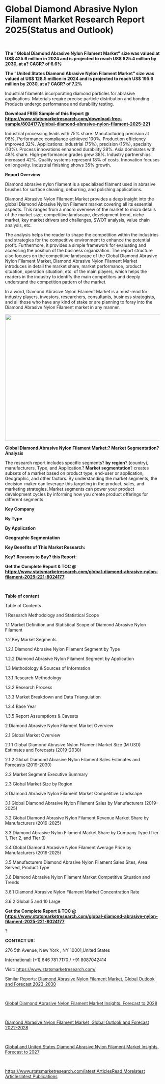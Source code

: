 <h1>Global Diamond Abrasive Nylon Filament Market Research Report 2025(Status and Outlook)</h1><br/><p><strong>The "Global Diamond Abrasive Nylon Filament Market" size was valued at US$ 425.6 million in 2024 and is projected to reach US$ 625.4 million by 2030, at a? <strong>CAGR</strong>? of 6.6%</strong></p>
 
 
 
 <p><strong>The "United States Diamond Abrasive Nylon Filament Market" size was valued at US$ 128.5 million in 2024 and is projected to reach US$ 195.6 million by 2030, at a? <strong>CAGR</strong>? of 7.2%</strong></p>
 
 
 
 <p>Industrial filaments incorporating diamond particles for abrasive applications. Materials require precise particle distribution and bonding. Products undergo performance and durability testing.</p>
 
 
 
 <p><strong>Download FREE Sample of this Report @ <a href="https://www.statsmarketresearch.com/download-free-sample/8024177/global-diamond-abrasive-nylon-filament-2025-221">https://www.statsmarketresearch.com/download-free-sample/8024177/global-diamond-abrasive-nylon-filament-2025-221</a></strong></p>
 
 
 
 <p>Industrial processing leads with 75% share. Manufacturing precision at 98%. Performance compliance achieved 100%. Production efficiency improved 32%. Applications: industrial (75%), precision (15%), specialty (10%). Process innovations enhanced durability 28%. Asia dominates with 48% share. High-performance grades grew 38%. Industry partnerships increased 42%. Quality systems represent 18% of costs. Innovation focuses on longevity. Industrial finishing shows 35% growth.</p>
 
 
 
 <p><strong>Report Overview</strong></p>
 
 
 
 <p>Diamond abrasive nylon filament is a specialized filament used in abrasive brushes for surface cleaning, deburring, and polishing applications.</p>
 
 
 
 <p>Diamond Abrasive Nylon Filament Market provides a deep insight into the global Diamond Abrasive Nylon Filament market covering all its essential aspects. This ranges from a macro overview of the market to micro details of the market size, competitive landscape, development trend, niche market, key market drivers and challenges, SWOT analysis, value chain analysis, etc.</p>
 
 
 
 <p>The analysis helps the reader to shape the competition within the industries and strategies for the competitive environment to enhance the potential profit. Furthermore, it provides a simple framework for evaluating and accessing the position of the business organization. The report structure also focuses on the competitive landscape of the Global Diamond Abrasive Nylon Filament Market, Diamond Abrasive Nylon Filament Market introduces in detail the market share, market performance, product situation, operation situation, etc. of the main players, which helps the readers in the industry to identify the main competitors and deeply understand the competition pattern of the market.</p>
 
 
 
 <p>In a word, Diamond Abrasive Nylon Filament Market is a must-read for industry players, investors, researchers, consultants, business strategists, and all those who have any kind of stake or are planning to foray into the Diamond Abrasive Nylon Filament market in any manner.</p>
 
 
 
 <p><img alt="" src="https://www.24marketreports.com/assets/report-images/DiamondAbrasiveNylonFilamentMarket.jpg" style="height:411px; width:731px" /></p>
 
 
 
 <p><strong>Global Diamond Abrasive Nylon Filament Market:? Market Segmentation? Analysis</strong></p>
 
 
 
 <p>The research report includes specific segments? <strong>by region</strong>? (country), manufacturers, Type, and Application.? <strong>Market segmentation</strong>? creates subsets of a market based on product type, end-user or application, Geographic, and other factors. By understanding the market segments, the decision-maker can leverage this targeting in the product, sales, and marketing strategies. Market segments can power your product development cycles by informing how you create product offerings for different segments.</p>
 
 
 
 <p><strong>Key Company</strong></p>
 
 
 
 <p><strong>By Type</strong></p>
 
 
 
 <p><strong><strong>By Application</strong></strong></p>
 
 
 
 <p><strong>Geographic Segmentation</strong></p>
 
 
 
 <p><strong>Key Benefits of This Market Research:</strong></p>
 
 
 
 <p><strong>Key? <strong>Reasons to Buy</strong>? this Report:</strong></p>
 
 
 
 <div><b>Get the Complete Report & TOC @ <a href="https://www.statsmarketresearch.com/global-diamond-abrasive-nylon-filament-2025-221-8024177">https://www.statsmarketresearch.com/global-diamond-abrasive-nylon-filament-2025-221-8024177</a></b></div>
 
 
 
 <p><br />
 
 <b>Table of content</b></p>
 
 
 
 <p>Table of Contents<br />
 
 1 Research Methodology and Statistical Scope<br />
 
 1.1 Market Definition and Statistical Scope of Diamond Abrasive Nylon Filament<br />
 
 1.2 Key Market Segments<br />
 
 1.2.1 Diamond Abrasive Nylon Filament Segment by Type<br />
 
 1.2.2 Diamond Abrasive Nylon Filament Segment by Application<br />
 
 1.3 Methodology & Sources of Information<br />
 
 1.3.1 Research Methodology<br />
 
 1.3.2 Research Process<br />
 
 1.3.3 Market Breakdown and Data Triangulation<br />
 
 1.3.4 Base Year<br />
 
 1.3.5 Report Assumptions & Caveats<br />
 
 2 Diamond Abrasive Nylon Filament Market Overview<br />
 
 2.1 Global Market Overview<br />
 
 2.1.1 Global Diamond Abrasive Nylon Filament Market Size (M USD) Estimates and Forecasts (2019-2030)<br />
 
 2.1.2 Global Diamond Abrasive Nylon Filament Sales Estimates and Forecasts (2019-2030)<br />
 
 2.2 Market Segment Executive Summary<br />
 
 2.3 Global Market Size by Region<br />
 
 3 Diamond Abrasive Nylon Filament Market Competitive Landscape<br />
 
 3.1 Global Diamond Abrasive Nylon Filament Sales by Manufacturers (2019-2025)<br />
 
 3.2 Global Diamond Abrasive Nylon Filament Revenue Market Share by Manufacturers (2019-2025)<br />
 
 3.3 Diamond Abrasive Nylon Filament Market Share by Company Type (Tier 1, Tier 2, and Tier 3)<br />
 
 3.4 Global Diamond Abrasive Nylon Filament Average Price by Manufacturers (2019-2025)<br />
 
 3.5 Manufacturers Diamond Abrasive Nylon Filament Sales Sites, Area Served, Product Type<br />
 
 3.6 Diamond Abrasive Nylon Filament Market Competitive Situation and Trends<br />
 
 3.6.1 Diamond Abrasive Nylon Filament Market Concentration Rate<br />
 
 3.6.2 Global 5 and 10 Large</p>
 
 
 
 <div><b>Get the Complete Report & TOC @ <a href="https://www.statsmarketresearch.com/global-diamond-abrasive-nylon-filament-2025-221-8024177">https://www.statsmarketresearch.com/global-diamond-abrasive-nylon-filament-2025-221-8024177</a></b></div>
 
 
 
 <p>? </p>
 
 
 
 <p><b>CONTACT US:</b><br />
 
 276 5th Avenue, New York , NY 10001,United States<br />
 
 International: (+1) 646 781 7170 / +91 8087042414<br />
 
 Visit: <a href="https://www.statsmarketresearch.com/">https://www.statsmarketresearch.com/</a><br />
 
 Similar Reports: <a href="https://www.statsmarketresearch.com/global-diamond-abrasive-nylon-filament-2025-221-8024177">Diamond Abrasive Nylon Filament Market, Global Outlook and Forecast 2023-2030</a><br />
 
 <br />
 
 <a href="https://www.statsmarketresearch.com/global-diamond-abrasive-nylon-filament-2025-221-8024177">Global Diamond Abrasive Nylon Filament Market Insights, Forecast to 2028</a><br />
 
 <br />
 
 <a href="https://www.statsmarketresearch.com/global-diamond-abrasive-nylon-filament-2025-221-8024177">Diamond Abrasive Nylon Filament Market, Global Outlook and Forecast 2022-2028</a><br />
 
 <br />
 
 <a href="https://www.statsmarketresearch.com/global-diamond-abrasive-nylon-filament-2025-221-8024177">Global and United States Diamond Abrasive Nylon Filament Market Insights, Forecast to 2027</a><br />
 
 <br />
 
 <a href="https://gyeongbokgung.com">https://www.statsmarketresearch.com/</a><a href="https://hallyeomaritime.com">latest Articles</a><a href="https://jingwansa.com">Read More</a><a href="https://nguoiviet.jp/">latest Articles</a><a href="https://www.intelmarketresearch.com/">latest Publications</a></p>